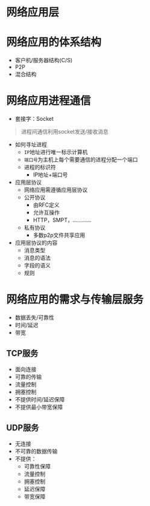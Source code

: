 # 网络应用层
# 网络应用的体系结构
- 客户机/服务器结构(C/S)
- P2P
- 混合结构

# 网络应用进程通信
- 套接字：Socket
> 进程间通信利用socket发送/接收消息
- 如何寻址进程
	- `IP`地址进行唯一标示计算机
	- `端口号`为主机上每个需要通信的进程分配一个端口
	- 进程的标识符
		- IP地址+端口号
- 应用层协议
	- 网络应用需遵循应用层协议
	- 公开协议
		- 由RFC定义
		- 允许互操作
		- HTTP，SMPT，…………
	- 私有协议
		- 多数p2p文件共享应用
- 应用层协议的内容
	- 消息类型
	- 消息的语法
	- 字段的语义
	- 规则

# 网络应用的需求与传输层服务
- 数据丢失/可靠性
- 时间/延迟
- 带宽

## TCP服务
- 面向连接
- 可靠的传输
- 流量控制
- 拥塞控制
- 不提供时间/延迟保障
- 不提供最小带宽保障
## UDP服务
- 无连接
- 不可靠的数据传输
- 不提供：
	- 可靠性保障
	- 流量控制
	- 拥塞控制
	- 延迟保障
	- 带宽保障